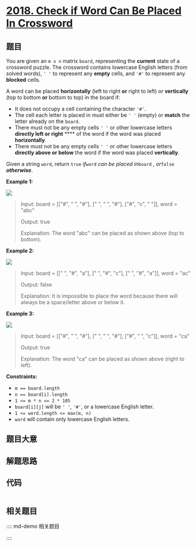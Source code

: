 # [2018. Check if Word Can Be Placed In Crossword](https://leetcode.com/problems/check-if-word-can-be-placed-in-crossword)

## 题目

You are given an `m x n` matrix `board`, representing the **current** state of
a crossword puzzle. The crossword contains lowercase English letters (from
solved words), `' '` to represent any **empty** cells, and `'#'` to represent
any **blocked** cells.

A word can be placed **horizontally** (left to right **or** right to left) or
**vertically** (top to bottom **or** bottom to top) in the board if:

  * It does not occupy a cell containing the character `'#'`.
  * The cell each letter is placed in must either be `' '` (empty) or **match** the letter already on the `board`.
  * There must not be any empty cells `' '` or other lowercase letters **directly left or right** **** of the word if the word was placed **horizontally**.
  * There must not be any empty cells `' '` or other lowercase letters **directly above or below** the word if the word was placed **vertically**.

Given a string `word`, return `true` _if_`word` _can be placed in_`board` _,
or_`false` _**otherwise**_.



**Example 1:**

![](https://assets.leetcode.com/uploads/2021/10/04/crossword-ex1-1.png)

> Input: board = [["#", " ", "#"], [" ", " ", "#"], ["#", "c", " "]], word = "abc"
> 
> Output: true
> 
> Explanation: The word "abc" can be placed as shown above (top to bottom).

**Example 2:**

![](https://assets.leetcode.com/uploads/2021/10/04/crossword-ex2-1.png)

> Input: board = [[" ", "#", "a"], [" ", "#", "c"], [" ", "#", "a"]], word = "ac"
> 
> Output: false
> 
> Explanation: It is impossible to place the word because there will always be a space/letter above or below it.

**Example 3:**

![](https://assets.leetcode.com/uploads/2021/10/04/crossword-ex3-1.png)

> Input: board = [["#", " ", "#"], [" ", " ", "#"], ["#", " ", "c"]], word = "ca"
> 
> Output: true
> 
> Explanation: The word "ca" can be placed as shown above (right to left). 

**Constraints:**

  * `m == board.length`
  * `n == board[i].length`
  * `1 <= m * n <= 2 * 105`
  * `board[i][j]` will be `' '`, `'#'`, or a lowercase English letter.
  * `1 <= word.length <= max(m, n)`
  * `word` will contain only lowercase English letters.


## 题目大意

## 解题思路

## 代码

```javascript

```

## 相关题目

:::: md-demo 相关题目

::::
